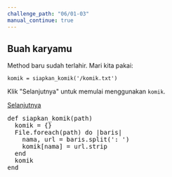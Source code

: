 ```yaml
---
challenge_path: "06/01-03"
manual_continue: true
---
```


## Buah karyamu

Method baru sudah terlahir. Mari kita pakai:

`komik = siapkan_komik('/komik.txt')`

Klik "Selanjutnya" untuk memulai menggunakan `komik`.

<div class="cta-with-btn">
	<a href="02.html" class="btn-cta btn-cta-selanjutnya js-challenge-link">Selanjutnya</a>
</div>

<pre id="code-prefill">
def siapkan_komik(path)
  komik = {}
  File.foreach(path) do |baris|
    nama, url = baris.split(': ')
    komik[nama] = url.strip
  end
  komik
end
</pre>
